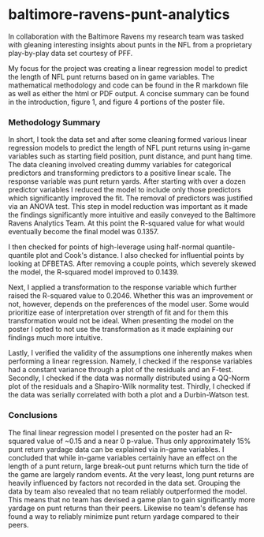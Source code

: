 # baltimore-ravens-punt-analytics
In collaboration with the Baltimore Ravens my research team was tasked with gleaning interesting insights about punts in the NFL from a proprietary play-by-play data set courtesy of PFF.

My focus for the project was creating a linear regression model to predict the length of NFL punt returns based on in game variables. The mathematical methodology and code can be found in the R markdown file as well as either the html or PDF output. A concise summary can be found in the introduction, figure 1, and figure 4 portions of the poster file.

### Methodology Summary
In short, I took the data set and after some cleaning formed various linear regression models to predict the length of NFL punt returns using in-game variables such as starting field position, punt distance, and punt hang time. The data cleaning involved creating dummy variables for categorical predictors and transforming predictors to a positive linear scale.  The response variable was punt return yards. After starting with over a dozen predictor variables I reduced the model to include only those predictors which significantly improved the fit. The removal of predictors was justified via an ANOVA test. This step in model reduction was important as it made the findings significantly more intuitive and easily conveyed to the Baltimore Ravens Analytics Team. At this point the R-squared value for what would eventually become the final model was 0.1357. 

I then checked for points of high-leverage using half-normal quantile-quantile plot and Cook's distance. I also checked for influential points by looking at DFBETAS. After removing a couple points, which severely skewed the model, the R-squared model improved to 0.1439.

Next, I applied a transformation to the response variable which further raised the R-squared value to 0.2046. Whether this was an improvement or not, however, depends on the preferences of the model user. Some would prioritize ease of interpretation over strength of fit and for them this transformation would not be ideal. When presenting the model on the poster I opted to not use the transformation as it made explaining our findings much more intuitive.

Lastly, I verified the validity of the assumptions one inherently makes when performing a linear regression. Namely, I checked if the response variables had a constant variance through a plot of the residuals and an F-test. Secondly, I checked if the data was normally distributed using a QQ-Norm plot of the residuals and a Shapiro-Wilk normality test. Thirdly, I checked if the data was serially correlated with both a plot and a Durbin-Watson test.

### Conclusions
The final linear regression model I presented on the poster had an R-squared value of ~0.15 and a near 0 p-value. Thus only approximately 15% punt return yardage data can be explained via in-game variables. I concluded that while in-game variables certainly have an effect on the length of a punt return, large break-out punt returns which turn the tide of the game are largely random events. At the very least, long punt returns are heavily influenced by factors not recorded in the data set. Grouping the data by team also revealed that no team reliably outperformed the model. This means that no team has devised a game plan to gain significantly more yardage on punt returns than their peers. Likewise no team's defense has found a way to reliably minimize punt return yardage compared to their peers.

